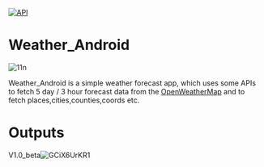 
<a href="https://android-arsenal.com/api?level=21"><img src="https://img.shields.io/badge/API-21%2B-brightgreen.svg?style=flat" alt="API" /></a>


# Weather_Android
![11n](https://github.com/Denys2211/Weather_Android/assets/75207437/56e9869a-7ec2-4c95-80ea-568f020b66fc)

Weather_Android is a simple weather forecast app, which uses some APIs to fetch 5 day / 3 hour forecast data from the [OpenWeatherMap](https://openweathermap.org/forecast5) and to fetch places,cities,counties,coords etc.

# Outputs
V1.0_beta![GCiX6UrKR1](https://github.com/Denys2211/Weather_Android/assets/75207437/9248c16a-b77d-4b8b-b1fb-a8fbefd14a7a)
